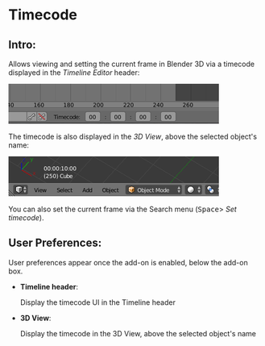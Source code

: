 # Timecode

## Intro:

Allows viewing and setting the current frame in Blender 3D via a timecode displayed in the *Timeline Editor* header:

![Timecode UI](/timecode%20README%20images/Timecode%20Timeline%20header.png)

The timecode is also displayed in the *3D View*, above the selected object's name:

![Timecode UI](/timecode%20README%20images/Timecode%203D%20View.png)

You can also set the current frame via the Search menu (<kbd>Space</kbd>> *Set timecode*).

## User Preferences:

User preferences appear once the add-on is enabled, below the add-on box.

+ **Timeline header**: 

  Display the timecode UI in the Timeline header

+ **3D View**:

  Display the timecode in the 3D View, above the selected object's name